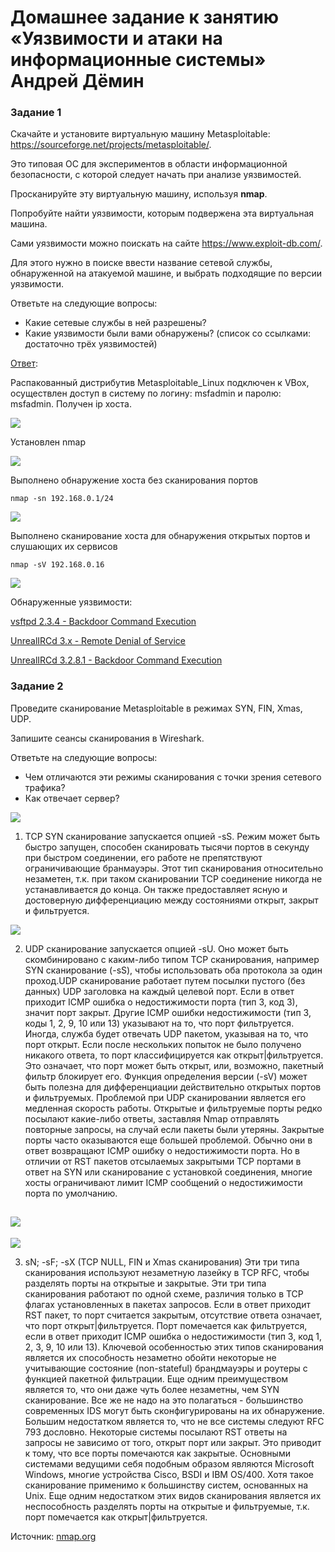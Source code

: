 # Домашнее задание к занятию «Уязвимости и атаки на информационные системы» Андрей Дёмин

### Задание 1

Скачайте и установите виртуальную машину Metasploitable: https://sourceforge.net/projects/metasploitable/.

Это типовая ОС для экспериментов в области информационной безопасности, с которой следует начать при анализе уязвимостей.

Просканируйте эту виртуальную машину, используя **nmap**.

Попробуйте найти уязвимости, которым подвержена эта виртуальная машина.

Сами уязвимости можно поискать на сайте https://www.exploit-db.com/.

Для этого нужно в поиске ввести название сетевой службы, обнаруженной на атакуемой машине, и выбрать подходящие по версии уязвимости.

Ответьте на следующие вопросы:

- Какие сетевые службы в ней разрешены?
- Какие уязвимости были вами обнаружены? (список со ссылками: достаточно трёх уязвимостей)

<ins>Ответ</ins>:

Распакованный дистрибутив Metasploitable_Linux подключен к VBox, осуществлен доступ в систему по логину: msfadmin и паролю: msfadmin. Получен ip хоста.

![](img/1.png)

Установлен nmap

![](img/2.png)

Выполнено обнаружение хоста без сканирования портов

```
nmap -sn 192.168.0.1/24
```
![](img/4.png)

Выполнено сканирование хоста для обнаружения открытых портов и слушающих их сервисов

```
nmap -sV 192.168.0.16
```

![](img/5.png)

Обнаруженные уязвимости:

  [vsftpd 2.3.4 - Backdoor Command Execution](https://www.exploit-db.com/exploits/17491)
  
  [UnrealIRCd 3.x - Remote Denial of Service](https://www.exploit-db.com/exploits/27407)
  
  [UnrealIRCd 3.2.8.1 - Backdoor Command Execution](https://www.exploit-db.com/exploits/16922)
  

### Задание 2

Проведите сканирование Metasploitable в режимах SYN, FIN, Xmas, UDP.

Запишите сеансы сканирования в Wireshark.

Ответьте на следующие вопросы:

- Чем отличаются эти режимы сканирования с точки зрения сетевого трафика?
- Как отвечает сервер?

![](img/6.png)


1) TCP SYN сканирование запускается опцией -sS. Режим может быть быстро запущен, способен сканировать тысячи портов в секунду при быстром соединении, его работе не препятствуют ограничивающие бранмауэры. Этот тип сканирования относительно незаметен, т.к. при таком сканировании TCP соединение никогда не устанавливается до конца. Он также предоставляет ясную и достоверную дифференциацию между состояниями открыт, закрыт и фильтруется.

![](img/8.png)

2) UDP сканирование запускается опцией -sU. Оно может быть скомбинировано с каким-либо типом TCP сканирования, например SYN сканирование (-sS), чтобы использовать оба протокола за один проход.UDP сканирование работает путем посылки пустого (без данных) UDP заголовка на каждый целевой порт. Если в ответ приходит ICMP ошибка о недостижимости порта (тип 3, код 3), значит порт закрыт. Другие ICMP ошибки недостижимости (тип 3, коды 1, 2, 9, 10 или 13) указывают на то, что порт фильтруется. Иногда, служба будет отвечать UDP пакетом, указывая на то, что порт открыт. Если после нескольких попыток не было получено никакого ответа, то порт классифицируется как открыт|фильтруется. Это означает, что порт может быть открыт, или, возможно, пакетный фильтр блокирует его. Функция определения версии (-sV) может быть полезна для дифференциации действительно открытых портов и фильтруемых. Проблемой при UDP сканировании является его медленная скорость работы. Открытые и фильтруемые порты редко посылают какие-либо ответы, заставляя Nmap отправлять повторные запросы, на случай если пакеты были утеряны. Закрытые порты часто оказываются еще большей проблемой. Обычно они в ответ возвращают ICMP ошибку о недостижимости порта. Но в отличии от RST пакетов отсылаемых закрытыми TCP портами в ответ на SYN или сканирование с установкой соединения, многие хосты ограничивают лимит ICMP сообщений о недостижимости порта по умолчанию. 

![](img/7.png)
---
![](img/9.png)

3) sN; -sF; -sX (TCP NULL, FIN и Xmas сканирования)
Эти три типа сканирования используют незаметную лазейку в TCP RFC, чтобы разделять порты на открытые и закрытые. Эти три типа сканирования работают по одной схеме, различия только в TCP флагах установленных в пакетах запросов. Если в ответ приходит RST пакет, то порт считается закрытым, отсутствие ответа означает, что порт открыт|фильтруется. Порт помечается как фильтруется, если в ответ приходит ICMP ошибка о недостижимости (тип 3, код 1, 2, 3, 9, 10 или 13).
Ключевой особенностью этих типов сканирования является их способность незаметно обойти некоторые не учитывающие состояние (non-stateful) брандмауэры и роутеры с функцией пакетной фильтрации. Еще одним преимуществом является то, что они даже чуть более незаметны, чем SYN сканирование. Все же не надо на это полагаться - большинство современных IDS могут быть сконфигурированы на их обнаружение. Большим недостатком является то, что не все системы следуют RFC 793 дословно. Некоторые системы посылают RST ответы на запросы не зависимо от того, открыт порт или закрыт. Это приводит к тому, что все порты помечаются как закрытые. Основными системами ведущими себя подобным образом являются Microsoft Windows, многие устройства Cisco, BSDI и IBM OS/400. Хотя такое сканирование применимо к большинству систем, основанных на Unix. Еще одним недостатком этих видов сканирования является их неспособность разделять порты на открытые и фильтруемые, т.к. порт помечается как открыт|фильтруется.

Источник: [nmap.org](https://nmap.org/man/ru/man-port-scanning-techniques.html)
